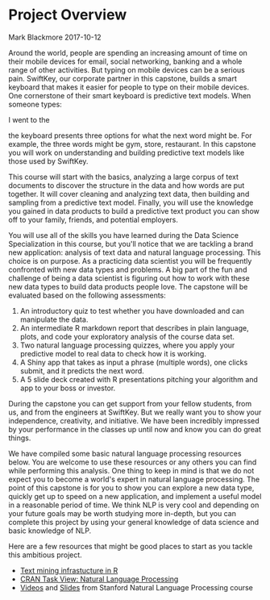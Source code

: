 Project Overview
================
Mark Blackmore
2017-10-12

Around the world, people are spending an increasing amount of time on their mobile devices for email, social networking, banking and a whole range of other activities. But typing on mobile devices can be a serious pain. SwiftKey, our corporate partner in this capstone, builds a smart keyboard that makes it easier for people to type on their mobile devices. One cornerstone of their smart keyboard is predictive text models. When someone types:

I went to the

the keyboard presents three options for what the next word might be. For example, the three words might be gym, store, restaurant. In this capstone you will work on understanding and building predictive text models like those used by SwiftKey.

This course will start with the basics, analyzing a large corpus of text documents to discover the structure in the data and how words are put together. It will cover cleaning and analyzing text data, then building and sampling from a predictive text model. Finally, you will use the knowledge you gained in data products to build a predictive text product you can show off to your family, friends, and potential employers.

You will use all of the skills you have learned during the Data Science Specialization in this course, but you'll notice that we are tackling a brand new application: analysis of text data and natural language processing. This choice is on purpose. As a practicing data scientist you will be frequently confronted with new data types and problems. A big part of the fun and challenge of being a data scientist is figuring out how to work with these new data types to build data products people love. The capstone will be evaluated based on the following assessments:

1.  An introductory quiz to test whether you have downloaded and can manipulate the data.
2.  An intermediate R markdown report that describes in plain language, plots, and code your exploratory analysis of the course data set.
3.  Two natural language processing quizzes, where you apply your predictive model to real data to check how it is working.
4.  A Shiny app that takes as input a phrase (multiple words), one clicks submit, and it predicts the next word.
5.  A 5 slide deck created with R presentations pitching your algorithm and app to your boss or investor.

During the capstone you can get support from your fellow students, from us, and from the engineers at SwiftKey. But we really want you to show your independence, creativity, and initiative. We have been incredibly impressed by your performance in the classes up until now and know you can do great things.

We have compiled some basic natural language processing resources below. You are welcome to use these resources or any others you can find while performing this analysis. One thing to keep in mind is that we do not expect you to become a world's expert in natural language processing. The point of this capstone is for you to show you can explore a new data type, quickly get up to speed on a new application, and implement a useful model in a reasonable period of time. We think NLP is very cool and depending on your future goals may be worth studying more in-depth, but you can complete this project by using your general knowledge of data science and basic knowledge of NLP.

Here are a few resources that might be good places to start as you tackle this ambitious project.

-   [Text mining infrastucture in R](%22http://www.jstatsoft.org/v25/i05/%22)
-   [CRAN Task View: Natural Language Processing](%22http://cran.r-project.org/web/views/NaturalLanguageProcessing.html%22)
-   [Videos](%22https://www.youtube.com/user/OpenCourseOnline/search?query=NLP%22) and [Slides](%22https://web.stanford.edu/~jurafsky/NLPCourseraSlides.html%22) from Stanford Natural Language Processing course
